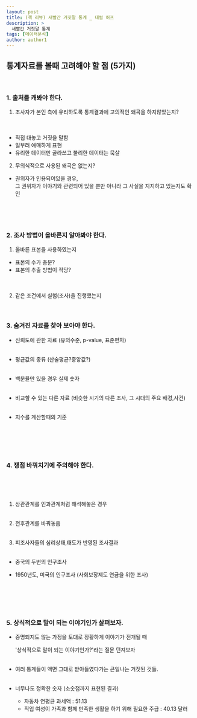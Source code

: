 ```yaml
---
layout: post
title: (책 리뷰) 새빨간 거짓말 통계 _ 대럴 허프
description: >
  새빨간 거짓말 통계
tags: [데이터분석]
author: author1
---
```


<strong><h2>통계자료를 볼때 고려해야 할 점 (5가지)</h2></strong>

<br>
<strong><h3>1. 출처를 캐봐야 한다.</h3></strong>

1) 조사자가 본인 측에 유리하도록 통계결과에 고의적인 왜곡을 하지않았는지? <br><br><br>

 - 직접 대놓고 거짓을 말함 <br>
 - 일부러 애매하게 표현 <br>
 - 유리한 데이터만 골라쓰고 불리한 데이터는 묵살 <br>

2) 무의식적으로 사용된 왜곡은 없는지?

- 권위자가 인용되어있을 경우, <br>그 권위자가 이야기와 관련되어 있을 뿐만 아니라 그 사실을 지지하고 있는지도 확인

<br><br><br>


<strong><h3>2. 조사 방법이 올바른지 알아봐야 한다.</strong></h3>

1) 올바른 표본을 사용하였는지 

- 표본의 수가 충분?<br>
- 표본의 추출 방법이 적당?<br><br><br>

2) 같은 조건에서 실험(조사)을 진행했는지
<br><br><br>   

<strong><h3>3. 숨겨진 자료를 찾아 보아야 한다.</strong></h3>

- 신뢰도에 관한 자료 (유의수준, p-value, 표준편차) <br><br>

- 평균값의 종류 (산술평균?중앙값?) <br><br>

- 백분율만 있을 경우 실제 숫자 <br><br>

- 비교할 수 있는 다른 자료 (비슷한 시기의 다른 조사, 그 시대의 주요 배경,사건) <br><br>

- 지수를 계산할때의 기준 <br><br>

<br><br><br>     

<strong><h3>4. 쟁점 바꿔치기에 주의해야 한다.</strong></h3> 

<br><br><br>

1) 상관관계를 인과관계처럼 해석해놓은 경우 <br><br>

2) 전후관계를 바꿔놓음 <br><br>

3) 피조사자들의 심리상태,태도가 반영된 조사결과 <br><br>

- 중국의 두번의 인구조사 <br>

- 1950년도, 미국의 인구조사 (사회보장제도 연금을 위한 조사)<br><br>

     
<br><br><br>

<strong><h3>5. 상식적으로 말이 되는 이야기인가 살펴보자.</strong></h3>

- 증명되지도 않는 가정을 토대로 장황하게 이야기가 전개될 때<br>

  '상식적으로 말이 되는 이야기인가?'라는 질문 던져보자<br><br>

- 여러 통계들이 액면 그대로 받아들였다가는 큰일나는 거짓된 것들.<br><br>

- 너무나도 정확한 숫자 (소숫점까지 표현된 결과)<br>

    - 자동차 연평균 과세액 : 51.13<br>
    - 직업 여성이 가족과 함께 만족한 생활을 하기 위해 필요한 주급 : 40.13 달러<br>










